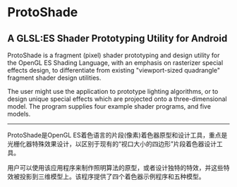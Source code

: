 # ProtoShade
A GLSL:ES Shader Prototyping Utility for Android
--- 

ProtoShade is a fragment (pixel) shader prototyping and design utility for the OpenGL ES Shading Language, with an emphasis on rasterizer special effects design, to differentiate from existing "viewport-sized quadrangle" fragment shader design utilities.

The user might use the application to prototype lighting algorithms, or to design unique special effects which are projected onto a three-dimensional model. The program supplies four example shader programs, and five models.

--- 

ProtoShade是OpenGL ES着色语言的片段(像素)着色器原型和设计工具，重点是光栅化器特殊效果设计，以区别于现有的“视口大小的四边形”片段着色器设计工具。

用户可以使用该应用程序来制作照明算法的原型，或者设计独特的特效，并这些特效被投影到三维模型上。该程序提供了四个着色器示例程序和五种模型。
